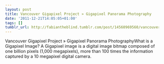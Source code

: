 ```yaml
---
layout: post
title: Vancouver Gigapixel Project » Gigapixel Panorama Photography
date: '2011-12-21T14:05:05+01:00'
tags: []
tumblr_url: http://fabiantheblind.tumblr.com/post/14560969560/vancouver-gigapixel-project-gigapixel-panorama
---
```

Vancouver Gigapixel Project » Gigapixel Panorama PhotographyWhat is a Gigapixel Image?
A Gigapixel image is a digital image bitmap composed of one billion pixels (1,000 megapixels), more than 100 times the information captured by a 10 megapixel digital camera.
